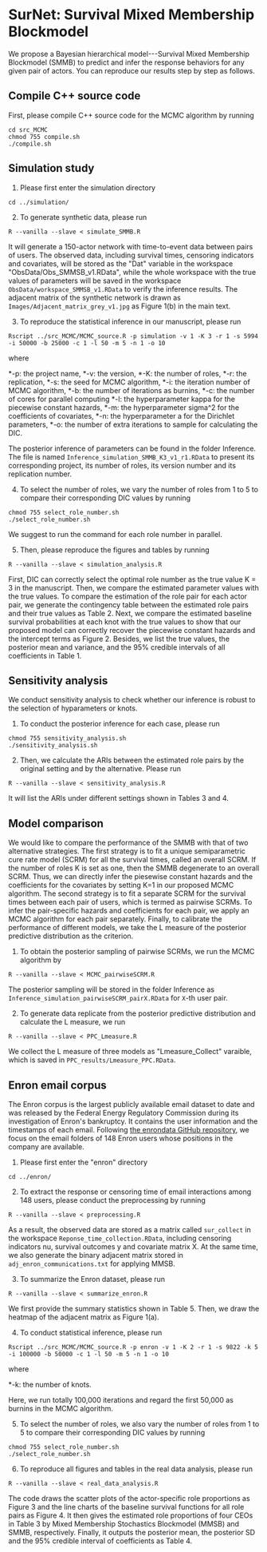 # SurNet: Survival Mixed Membership Blockmodel

We propose a Bayesian hierarchical model---Survival Mixed Membership Blockmodel (SMMB) to predict and infer the response behaviors for any given pair of actors. You can reproduce our results step by step as follows.

## Compile C++ source code 

First, please compile C++ source code for the MCMC algorithm by running

```
cd src_MCMC
chmod 755 compile.sh
./compile.sh
```

## Simulation study 

1. Please first enter the simulation directory

```
cd ../simulation/
```

2. To generate synthetic data, please run 

```
R --vanilla --slave < simulate_SMMB.R
```

It will generate a 150-actor network with time-to-event data between pairs of users. The observed data, including survival times, censoring indicators and covariates, will be stored as the "Dat" variable in the workspace "ObsData/Obs_SMMSB_v1.RData", while the whole workspace with the true values of parameters will be saved in the workspace `ObsData/workspace_SMMSB_v1.RData` to verify the inference results. The adjacent matrix of the synthetic network is drawn as `Images/Adjacent_matrix_grey_v1.jpg` as Figure 1(b) in the main text.

3. To reproduce the statistical inference in our manuscript, please run

```
Rscript ../src_MCMC/MCMC_source.R -p simulation -v 1 -K 3 -r 1 -s 5994 -i 50000 -b 25000 -c 1 -l 50 -m 5 -n 1 -o 10
```
where 

*-p: the project name, 
*-v: the version,
*-K: the number of roles,
*-r: the replication,
*-s: the seed for MCMC algorithm,
*-i: the iteration number of MCMC algorithm,
*-b: the number of iterations as burnins,
*-c: the number of cores for parallel computing
*-l: the hyperparameter kappa for the piecewise constant hazards,
*-m: the hyperparameter sigma^2 for the coefficients of covariates,
*-n: the hyperparameter a for the Dirichlet parameters,
*-o: the number of extra iterations to sample for calculating the DIC.

The posterior inference of parameters can be found in the folder Inference.  The file is named `Inference_simulation_SMMB_K3_v1_r1.RData` to present its corresponding project, its number of roles, its version number and its replication number. 

4. To select the number of roles, we vary the number of roles from 1 to 5 to compare their corresponding DIC values by running

```
chmod 755 select_role_number.sh
./select_role_number.sh
```

We suggest to run the command for each role number in parallel. 

5. Then, please reproduce the figures and tables by running

```
R --vanilla --slave < simulation_analysis.R
```

First, DIC can correctly select the optimal role number as the true value K = 3 in the manuscript. Then, we compare the estimated parameter values with the true values. To compare the estimation of the role pair for each actor pair, we generate the contingency table between the estimated role pairs and their true values as Table 2. Next, we compare the estimated baseline survival probabilities at each knot with the true values to show that our proposed model can correctly recover the piecewise constant hazards and the intercept terms as Figure 2. Besides, we list the true values, the posterior mean and variance, and the 95% credible intervals of all coefficients in Table 1.


## Sensitivity analysis 

We conduct sensitivity analysis to check whether our inference is robust to the selection of hyparameters or knots. 
1. To conduct the posterior inference for each case, please run

```
chmod 755 sensitivity_analysis.sh
./sensitivity_analysis.sh
```

2. Then, we calculate the ARIs between the estimated role pairs by the original setting and by the alternative. Please run

```
R --vanilla --slave < sensitivity_analysis.R
```

It will list the ARIs under different settings shown in Tables 3 and 4.

## Model comparison 

We would like to compare the performance of the SMMB with that of two alternative strategies. The first strategy is to fit a unique semiparametric cure rate model (SCRM) for all the survival times, called an overall SCRM. If the number of roles K is set as one, then the SMMB degenerate to an overall SCRM. Thus, we can directly infer the piesewise constant hazards and the coefficients for the covariates by setting K=1 in our proposed MCMC algorithm. The second strategy is to fit a separate SCRM for the survival times between each pair of users, which is termed as pairwise SCRMs. To infer the pair-specific hazards and coefficients for each pair, we apply an MCMC algorithm for each pair separately. Finally, to calibrate the performance of different models, we take the L measure of the posterior predictive distribution as the criterion.

1. To obtain the posterior sampling of pairwise SCRMs, we run the MCMC algorithm by

```
R --vanilla --slave < MCMC_pairwiseSCRM.R
```

The posterior sampling will be stored in the folder Inference as `Inference_simulation_pairwiseSCRM_pairX.RData` for `X`-th user pair.

2. To generate data replicate from the posterior predictive distribution and calculate the L measure, we run

```
R --vanilla --slave < PPC_Lmeasure.R
```

We collect the L measure of three models as "Lmeasure_Collect" varaible, which is saved in `PPC_results/Lmeasure_PPC.RData`.


## Enron email corpus 


The Enron corpus is the largest publicly available email dataset to date and was released by the Federal Energy Regulatory Commission during its investigation of Enron's bankruptcy. It contains the user information and the timestamps of each email. Following [the enrondata GitHub repository](https://github.com/enrondata/enrondata/blob/master/data/misc/edo\_enron-custodians.txt), we focus on the email folders of 148 Enron users whose positions in the company are available. 

1. Please first enter the "enron" directory

```
cd ../enron/
```

2. To extract the response or censoring time of email interactions among 148 users, please conduct the preprocessing by running

```
R --vanilla --slave < preprocessing.R
```

As a result, the observed data are stored as a matrix called `sur_collect` in the workspace `Reponse_time_collection.RData`, including censoring indicators nu, survival outcomes y and covariate matrix X. At the same time, we also generate the binary adjacent matrix stored in `adj_enron_communications.txt` for applying MMSB. 

3. To summarize the Enron dataset, please run

```
R --vanilla --slave < summarize_enron.R
```

We first provide the summary statistics shown in Table 5. Then, we draw the heatmap of the adjacent matrix as Figure 1(a).

4. To conduct statistical inference, please run

```
Rscript ../src_MCMC/MCMC_source.R -p enron -v 1 -K 2 -r 1 -s 9822 -k 5 -i 100000 -b 50000 -c 1 -l 50 -m 5 -n 1 -o 10
```

where 
	
*-k: the number of knots.

Here, we run totally 100,000 iterations and regard the first 50,000 as burnins in the MCMC algorithm.

5. To select the number of roles, we also vary the number of roles from 1 to 5 to compare their corresponding DIC values by running

```
chmod 755 select_role_number.sh
./select_role_number.sh
```

6. To reproduce all figures and tables in the real data analysis, please run

```
R --vanilla --slave < real_data_analysis.R
```

The code draws the scatter plots of the actor-specific role proportions as Figure 3 and the line charts of the baseline survival functions for all role pairs as Figure 4. It then gives the estimated role proportions of four CEOs in Table 3 by Mixed Membership Stochastics Blockmodel (MMSB) and SMMB, respectively. Finally, it outputs the posterior mean, the posterior SD and the 95% credible interval of coefficients as Table 4. 
